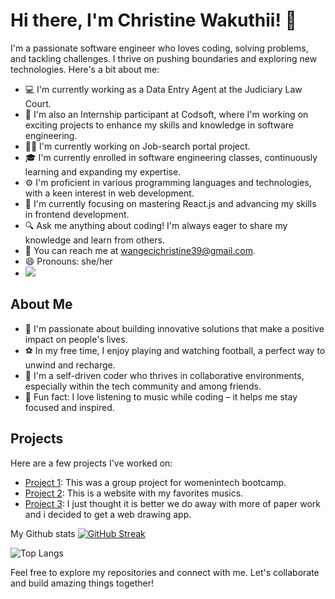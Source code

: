 # Hi there, I'm Christine Wakuthii! 👋

I'm a passionate software engineer who loves coding, solving problems, and tackling challenges. I thrive on pushing boundaries and exploring new technologies. Here's a bit about me:

- 💻 I'm currently working as a Data Entry Agent at the Judiciary Law Court.
- 🚀 I'm also an Internship participant at Codsoft, where I'm working on exciting projects to enhance my skills and knowledge in software engineering.
- 🧑‍💻 I'm currently working on Job-search portal project.
- 🎓 I'm currently enrolled in software engineering classes, continuously learning and expanding my expertise.
- ⚙️ I'm proficient in various programming languages and technologies, with a keen interest in web development.
- 🌱 I'm currently focusing on mastering React.js and advancing my skills in frontend development.
- 🔍 Ask me anything about coding! I'm always eager to share my knowledge and learn from others.
- 📧 You can reach me at [wangecichristine39@gmail.com](mailto:wangecichristine39@gmail.com).
- 😄 Pronouns: she/her
- <a href="https://visitcount.itsvg.in">
  <img src="https://visitcount.itsvg.in/api?id=Christine-design-web&label=Profile%20Views&color=1&icon=5&pretty=true" />
</a>

## About Me

- 🔭 I'm passionate about building innovative solutions that make a positive impact on people's lives.
- ⚽ In my free time, I enjoy playing and watching football, a perfect way to unwind and recharge.
- 🌱 I'm a self-driven coder who thrives in collaborative environments, especially within the tech community and among friends.
- 🎵 Fun fact: I love listening to music while coding – it helps me stay focused and inspired.

## Projects

Here are a few projects I've worked on:

- [Project 1](https://github.com/Christine-design-web/Green-Mart): This was a group project for womenintech bootcamp.
- [Project 2](https://github.com/Christine-design-web/Musicale): This is a website with my favorites musics.
- [Project 3](https://github.com/Christine-design-web/DrawingApp): I just thought it is better we do away with more of paper work and i decided to get a web drawing app.

 My Github stats
 [![GitHub Streak](https://streak-stats.demolab.com/?user=Christine-design-web)](https://git.io/streak-stats)

![Top Langs](https://github-readme-stats.vercel.app/api/top-langs/?username=anuraghazra&langs_count=8)


Feel free to explore my repositories and connect with me. Let's collaborate and build amazing things together!

